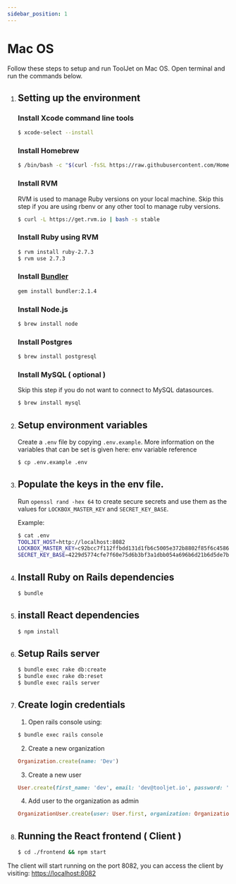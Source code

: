 ```yaml
---
sidebar_position: 1
---
```


# Mac OS
Follow these steps to setup and run ToolJet on Mac OS. Open terminal and run the commands below.

1. ## Setting up the environment
    ### Install Xcode command line tools
    ```bash
    $ xcode-select --install
    ```

    ### Install Homebrew
    ```bash
    $ /bin/bash -c "$(curl -fsSL https://raw.githubusercontent.com/Homebrew/install/master/install.sh)"
    ```

    ### Install RVM
    RVM is used to manage Ruby versions on your local machine. Skip this step if you are using rbenv or any other tool to manage ruby versions.
    ```bash
    $ curl -L https://get.rvm.io | bash -s stable
    ```

    ### Install Ruby using RVM
    ```bash
    $ rvm install ruby-2.7.3
    $ rvm use 2.7.3
    ```
    ### Install [Bundler](https://bundler.io/)
    ```bash
    gem install bundler:2.1.4
    ```

    ### Install Node.js
    ```bash
    $ brew install node

    ```

    ### Install Postgres
    ```bash
    $ brew install postgresql
    ```

    ### Install MySQL ( optional )
    Skip this step if you do not want to connect to  MySQL datasources.
    ```bash
    $ brew install mysql
    ```

2. ## Setup environment variables
    Create a `.env` file by copying `.env.example`. More information on the variables that can be set is given here: env variable reference
    ```bash
    $ cp .env.example .env
    ```

3. ## Populate the keys in the env file.
   Run `openssl rand -hex 64` to create secure secrets and use them as the values for `LOCKBOX_MASTER_KEY` and `SECRET_KEY_BASE`.

   Example:
   ```bash
   $ cat .env
   TOOLJET_HOST=http://localhost:8082
   LOCKBOX_MASTER_KEY=c92bcc7f112ffbdd131d1fb6c5005e372b8802f85f6c4586e5a88f57a541382841c8c99e5701b84862e448dd5db846f705321a41bd48a0fed1b58b9596a3877f
   SECRET_KEY_BASE=4229d5774cfe7f60e75d6b3bf3a1dbb054a696b6d21b6d5de7b73291899797a222265e12c0a8e8d844f83ebacdf9a67ec42584edf1c2b23e1e7813f8a3339041
   ```

4. ## Install Ruby on Rails dependencies
    ```bash
    $ bundle
    ```

5. ## install React dependencies
    ```bash
    $ npm install
    ```

6. ## Setup Rails server
    ```bash
    $ bundle exec rake db:create
    $ bundle exec rake db:reset
    $ bundle exec rails server
    ```

7. ## Create login credentials

    1.  Open rails console using:

    ```bash
    $ bundle exec rails console
    ```

    2.  Create a new organization
    ```ruby
    Organization.create(name: 'Dev')
    ```

    3.  Create a new user
    ```ruby
    User.create(first_name: 'dev', email: 'dev@tooljet.io', password: 'password', organization: Organization.first)
    ```

    4. Add user to the organization as admin
    ```ruby
    OrganizationUser.create(user: User.first, organization: Organization.first, role: 'admin', status: 'active')
    ```

8. ## Running the React frontend ( Client )
    ```bash
    $ cd ./frontend && npm start
    ```

The client will start running on the port 8082, you can access the client by visiting:  [https://localhost:8082](https://localhost:8082)

